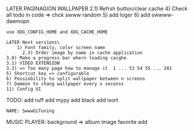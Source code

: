 LATER
  PAGINAGION
  WALLPAPER
      2.1) Refrsh button/clear cache
    4) Check all todo in code => chck swww random 
    5) add loger
    6) add swwww-daemopn

    use XDG_CONFIG_HOME and XDG_CACHE_HOME

    LATER Next versions\
        1) Font family, color screen name
          2.3) Order image by name in cache application
    3.0) Make a progress bar whern loading cacghe
    3.1) VIDEO EXTENSION
    3.3) => Too many page how to manage it  1 ... 53 54 55 ... 281 
    5) Shortcut key => configurable
    6) Possiobility to split wallpaper between n screens
    7) Dameon to chang wallpaper every x seconss
    11) Config UI

TODO:
  add ruff
  add mypy
  add black
  add isort

    NAME: SwwwUiTuning

MUSIC PLAYER:
  background => album image
  favorite add
